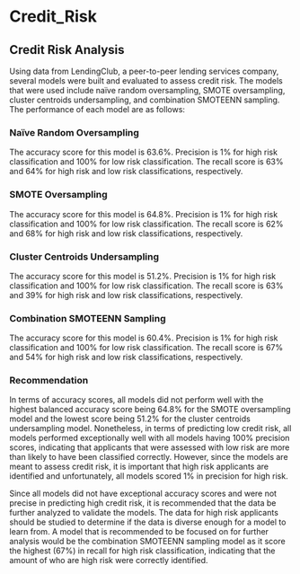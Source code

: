 # Credit_Risk
## Credit Risk Analysis
Using data from LendingClub, a peer-to-peer lending services company, several models were built and evaluated to assess credit risk. The models that were used include naïve random oversampling, SMOTE oversampling, cluster centroids undersampling, and combination SMOTEENN sampling. The performance of each model are as follows:

### Naïve Random Oversampling
The accuracy score for this model is 63.6%. Precision is 1% for high risk classification and 100% for low risk classification. The recall score is 63% and 64% for high risk and low risk classifications, respectively.

### SMOTE Oversampling
The accuracy score for this model is 64.8%. Precision is 1% for high risk classification and 100% for low risk classification. The recall score is 62% and 68% for high risk and low risk classifications, respectively.

### Cluster Centroids Undersampling
The accuracy score for this model is 51.2%. Precision is 1% for high risk classification and 100% for low risk classification. The recall score is 63% and 39% for high risk and low risk classifications, respectively.

### Combination SMOTEENN Sampling
The accuracy score for this model is 60.4%. Precision is 1% for high risk classification and 100% for low risk classification. The recall score is 67% and 54% for high risk and low risk classifications, respectively.

### Recommendation
In terms of accuracy scores, all models did not perform well with the highest balanced accuracy score being 64.8% for the SMOTE oversampling model and the lowest score being 51.2% for the cluster centroids undersampling model. Nonetheless, in terms of predicting low credit risk, all models performed exceptionally well with all models having 100% precision scores, indicating that applicants that were assessed with low risk are more than likely to have been classified correctly. However, since the models are meant to assess credit risk, it is important that high risk applicants are identified and unfortunately, all models scored 1% in precision for high risk. 

Since all models did not have exceptional accuracy scores and were not precise in predicting high credit risk, it is recommended that the data be further analyzed to validate the models. The data for high risk applicants should be studied to determine if the data is diverse enough for a model to learn from.  A model that is recommended to be focused on for further analysis would be the combination SMOTEENN sampling model as it score the highest (67%) in recall for high risk classification, indicating that the amount of who are high risk were correctly identified. 
